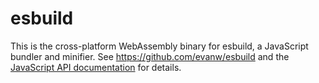 # esbuild

This is the cross-platform WebAssembly binary for esbuild, a JavaScript bundler and minifier.
See https://github.com/evanw/esbuild and the [JavaScript API documentation](https://esbuild.github.io/api/) for details.
